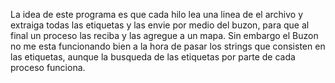 La idea de este programa es que cada hilo lea una linea de el archivo y extraiga todas las etiquetas y las envie por medio del buzon, para que al final un proceso las reciba y las agregue a un mapa.
Sin embargo el Buzon no me esta funcionando bien a la hora de pasar los strings que consisten en las etiquetas, aunque la busqueda de las etiquetas por parte de cada proceso funciona.
